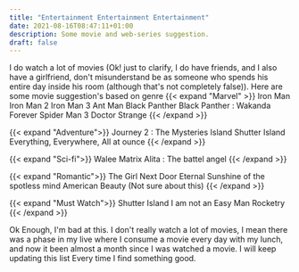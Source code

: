 ```yaml
---
title: "Entertainment Entertainment Entertainment"
date: 2021-08-16T08:47:11+01:00
description: Some movie and web-series suggestion.
draft: false
---
```


I do watch a lot of movies (Ok! just to clarify, I do have friends, and I also have a girlfriend, don't misunderstand be as someone who spends his entire day inside his room (although that's not completely false)). Here are some movie suggestion's based on genre
{{< expand "Marvel" >}}
Iron Man
Iron Man 2
Iron Man 3
Ant Man
Black Panther
Black Panther : Wakanda Forever
Spider Man 3
Doctor Strange
{{< /expand >}}

{{< expand "Adventure">}}
Journey 2 : The Mysteries Island
Shutter Island
Everything, Everywhere, All at ounce
{{< /expand >}}

{{< expand "Sci-fi">}}
Walee
Matrix
Alita : The battel angel
{{< /expand >}}

{{< expand "Romantic">}}
The Girl Next Door
Eternal Sunshine of the spotless mind
American Beauty (Not sure about this)
{{< /expand >}}

{{< expand "Must Watch">}}
Shutter Island
I am not an Easy Man
Rocketry
{{< /expand >}}

Ok Enough, I'm bad at this. I don't really watch a lot of movies, I mean there was a phase in my live where I consume a movie every day with my lunch, and now it been almost a month since I was watched a movie. I will keep updating this list Every time I find something good.